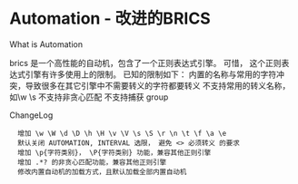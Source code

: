 Automation - 改进的BRICS                   
=====================================

What is Automation

brics 是一个高性能的自动机，包含了一个正则表达式引擎。
可惜， 这个正则表达式引擎有许多使用上的限制。
已知的限制如下：
	内置的名称与常用的字符冲突，导致很多在其它引擎中不需要转义的字符都要转义
	不支持常用的转义名称，如\w \s
	不支持非贪心匹配
	不支持捕获 group
	
ChangeLog


      增加 \w \W \d \D \h \H \v \V \s \S \r \n \t \f \a \e
      默认关闭 AUTOMATION, INTERVAL 选限， 避免 <> 必须转义 的要求
      增加 \p{字符类别}， \P{字符类别} 功能，兼容其他正则引擎
      增加 .*? 的非贪心匹配功能，兼容其他正则引擎
      修改内置自动机的加载方式，且默认加载全部内置自动机